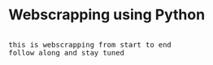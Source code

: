 # Webscrapping using Python
<pre>

this is webscrapping from start to end
follow along and stay tuned

</pre>
